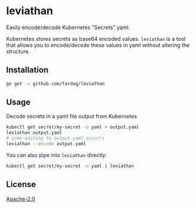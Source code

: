 # leviathan

Easily encode/decode Kubernetes "Secrets" yaml.

Kubernetes stores secrets as base64 encoded values. `leviathan` is a tool that
allows you to encode/decode these values in yaml without altering the structure.

## Installation

```bash
go get -u github.com/fardog/leviathan
```

## Usage

Decode secrets in a yaml file output from Kubernetes

```bash
kubectl get secret/my-secret -o yaml > output.yaml
leviathan output.yaml
# some editing to output.yaml occurrs
leviathan --encode output.yaml
```

You can also pipe into `leviathan` directly:

```bash
kubectl get secret/my-secret -o yaml | leviathan
```

## License

[Apache-2.0](./LICENSE)

